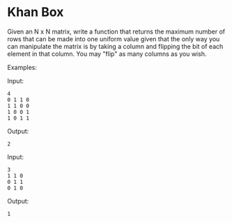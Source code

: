 # Khan Box

Given an N x N matrix, write a function that returns the maximum
number of rows that can be made into one uniform value given that
the only way you can manipulate the matrix is by taking a column
and flipping the bit of each element in that column. You may "flip"
as many columns as you wish.


Examples:

Input:
```
4 
0 1 1 0 
1 1 0 0 
1 0 0 1 
1 0 1 1
```

Output:
```
2
```

Input:
```
3
1 1 0
0 1 1
0 1 0
```

Output:
```
1
```
